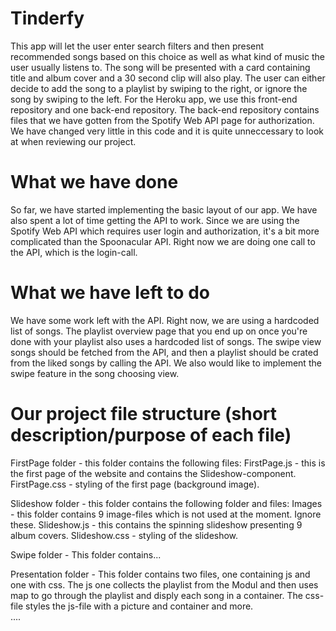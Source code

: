Tinderfy
=================================================

This app will let the user enter search filters and then present recommended songs based on this choice as well as what kind of music the user usually listens to. The song will be presented with a card containing title and album cover and a 30 second clip will also play. The user can either decide to add the song to a playlist by swiping to the right, or ignore the song by swiping to the left. 
For the Heroku app, we use this front-end repository and one back-end repository. The back-end repository contains files that we have gotten from the Spotify Web API page for authorization. We have changed very little in this code and it is quite unneccessary to look at when reviewing our project.

What we have done
=====================

So far, we have started implementing the basic layout of our app. We have also spent a lot of time getting the API to work. Since we are using the Spotify Web API which requires user login and authorization, it's a bit more complicated than the Spoonacular API. Right now we are doing one call to the API, which is the login-call.

What we have left to do
=====================

We have some work left with the API. Right now, we are using a hardcoded list of songs. The playlist overview page that you end up on once you're done with your playlist also uses a hardcoded list of songs. The swipe view songs should be fetched from the API, and then a playlist should be crated from the liked songs by calling the API. We also would like to implement the swipe feature in the song choosing view.

Our project file structure (short description/purpose of each file)
=====================

FirstPage folder - this folder contains the following files:
	FirstPage.js - this is the first page of the website and contains the Slideshow-component.
	FirstPage.css - styling of the first page (background image).

Slideshow folder - this folder contains the following folder and files:
	Images - this folder contains 9 image-files which is not used at the moment. Ignore these.
	Slideshow.js - this contains the spinning slideshow presenting 9 album covers.
	Slideshow.css - styling of the slideshow.

Swipe folder - This folder contains...

Presentation folder - This folder contains two files, one containing js and one with css. The js one collects the playlist from the Modul and then uses map to go through the playlist and disply each song in a container. The css-file styles the js-file with a picture and container and more.  
....
